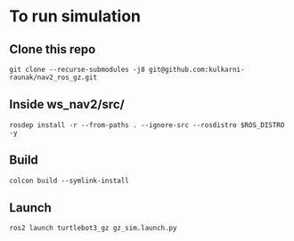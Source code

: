 # To run simulation 

## Clone this repo
```
git clone --recurse-submodules -j8 git@github.com:kulkarni-raunak/nav2_ros_gz.git
```

## Inside ws_nav2/src/

```
rosdep install -r --from-paths . --ignore-src --rosdistro $ROS_DISTRO -y
```

## Build

```
colcon build --symlink-install
```

## Launch
```
ros2 launch turtlebot3_gz gz_sim.launch.py 
```

